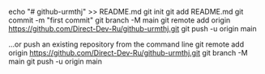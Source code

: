 echo "# github-urmthj" >> README.md
git init
git add README.md
git commit -m "first commit"
git branch -M main
git remote add origin https://github.com/Direct-Dev-Ru/github-urmthj.git
git push -u origin main


…or push an existing repository from the command line
git remote add origin https://github.com/Direct-Dev-Ru/github-urmthj.git
git branch -M main
git push -u origin main